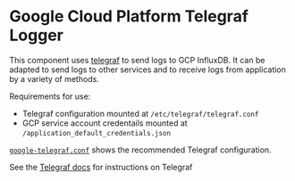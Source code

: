 # Google Cloud Platform Telegraf Logger

This component uses
[telegraf](https://docs.fluentd.org/v1.0/articles/quickstart) to send
logs to GCP InfluxDB. It can be adapted to send logs to other
services and to receive logs from application by a variety of methods.

Requirements for use:

* Telegraf configuration mounted at `/etc/telegraf/telegraf.conf`
* GCP service account credentails mounted at `/application_default_credentials.json`

[`google-telegraf.conf`](./conf/google-telegraf.conf) shows the recommended Telegraf configuration.

See the
[Telegraf docs](https://github.com/influxdata/telegraf) for instructions on Telegraf


